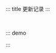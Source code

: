 ::: title 更新记录
:::

<lay-timeline style="padding-left:30px;padding-top:30px;">
  <lay-timeline-item title="🐛 尾版本号：日常问题更新。" simple></lay-timeline-item>
  <lay-timeline-item title="🌟 次版本号：带有新特性的向下兼容的版本。" simple></lay-timeline-item>
  <lay-timeline-item title="♻️ 主版本号：含有破坏性更新和新特性，不在发布周期内。" simple></lay-timeline-item>
</lay-timeline>

::: demo
<template>
<lay-timeline>
  <lay-timeline-item title="1.4.x">
    <ul> 
      <a name="1-4-7"></a> 
      <li> 
        <h3>1.4.7 <span class="layui-badge-rim">2022-08-30</span></h3> 
        <ul>     
          <li>[新增] space 间隔组件, 用于控制组件间的边距。</li>
          <li>[新增] carousel 组件 pauseOnHover 属性。</li>
          <li>[新增] line 组件 margin 属性，控制分割线边距。</li>
          <li>[新增] tab-item 组件 title 属性的函数渲染方式。</li>
          <li>[新增] dropdown 组件 placement 属性 *-start 与 *-end 值。 </li>
          <li>[修复] table 固定高度, 数据发生改变时 title 无法复位的问题。</li>
          <li>[过时] dropdown 组件 placement 属性 *-left 与 *-right 值。 </li>
        </ul>
      </li>
    </ul>
    <ul> 
      <a name="1-4-6"></a> 
      <li> 
        <h3>1.4.6 <span class="layui-badge-rim">2022-08-27</span></h3> 
        <ul>     
          <li>[修复] table 组件 change 事件异常。</li>
          <li>[修复] dropdown 组件 hide 事件触发异常。</li>
          <li>[优化] dropdown 组件 open 方法修改为 show 方法。</li>
        </ul>
      </li>
    </ul>
    <ul> 
      <a name="1-4-5"></a> 
      <li> 
        <h3>1.4.5 <span class="layui-badge-rim">2022-08-26</span></h3> 
        <ul>     
          <li>[修复] upload 组件 field 属性无效。</li>
          <li>[修复] upload 组件 acceptMime 属性 默认值 无效。</li>
          <li>[修复] menu 组件 changeOpenKeys 事件, 初始化时回调的问题。</li>
          <li>[修复] dropdown 组件 popupContainer 不适用于 vue 自身渲染的元素的问题。</li>
          <li>[优化] table 组件 page 属性, 与 page 组件属性对应, 并全部启用。 </li>
          <li>[优化] input 组件 password 属性, 在 edge 的兼容问题。 </li>
          <li>[优化] page 组件 total 属性为 0 时, 下一页仍可用的问题。</li>
          <li>[优化] upload 组件 acceptMime 属性默认值为 MIME_type。</li>
        </ul>
      </li>
    </ul>
    <ul> 
      <a name="1-4-4"></a> 
      <li> 
        <h3>1.4.4 <span class="layui-badge-rim">2022-08-18</span></h3> 
        <ul>     
          <li>[新增] table 组件 footer 插槽, 用在 page 与 body 之间自定义内容。</li>
          <li>[修复] date-picker 组件 v-model 为空时, 无法完成日期时间选择。</li>
          <li>[修复] quote 组件 margin 属性错误 。</li>
        </ul>
      </li>
    </ul>
    <ul> 
      <a name="1-4-3"></a> 
      <li> 
        <h3>1.4.3 <span class="layui-badge-rim">2022-08-16</span></h3> 
        <ul>     
          <li>[新增] page 组件 change 事件。</li>
          <li>[新增] card 组件 footer 插槽, 用于自定义底部。</li>
          <li>[新增] table 组件 change 事件 limit 参数, 代表每页数量。</li>
          <li>[修复] scroll 组件 default slots 改变时, 滑块不更新的问题。</li>
          <li>[修复] table 组件 loading 属性造成的单元格错位。</li>
          <li>[优化] page 组件 跳转 操作, 当输入页码为当前页启用禁用状态。</li>
          <li>[过时] page 组件 limit 事件, 由 change 事件代替。</li>
          <li>[过时] page 组件 jump 事件, 由 change 事件代替。</li>
        </ul>
      </li>
    </ul>
    <ul> 
      <a name="1-4-2"></a> 
      <li> 
        <h3>1.4.2 <span class="layui-badge-rim">2022-08-15</span></h3> 
        <ul>     
          <li>[修复] table 组件 fixed 属性开启时, 不设置 width 产生的错误。</li>
          <li>[修复] table 组件 dataSource 属性改变时, 清空 selectedKeys 内容。</li>
          <li>[修复] table 组件 dataSource 属性改变时, 清空 selectedKey 内容。</li>
          <li>[优化] table 组件 fixed 属性开启时, 根据 column 的 type 属性, 设置默认宽度。 </li>
        </ul>
      </li>
    </ul>
    <ul> 
      <a name="1-4-1"></a> 
      <li> 
        <h3>1.4.1 <span class="layui-badge-rim">2022-08-14</span></h3> 
        <ul>     
          <li>[修复] 表格开启复选框之后，不使用getCheckboxProps属性，点击时全选会报错。</li>
        </ul>
      </li>
    </ul>
    <ul> 
      <a name="1-4-0"></a> 
      <li> 
        <h3>1.4.0 <span class="layui-badge-rim">2022-08-13</span></h3> 
        <ul>     
          <li>[新增] button 组件 dropdown 下拉 demo。</li>
          <li>[新增] button 组件 loading-icon 属性, 允许自定义加载图标。</li>
          <li>[新增] table 组件 loading 属性, 数据过渡。</li>
          <li>[新增] table 组件 column 属性 children 配置, 支持表头分组。</li>
          <li>[新增] table 组件 getRadioProps 属性, 启用单选列时, 定义 radio 配置选项。</li>
          <li>[新增] table 组件 getCheckboxProps 属性, 启用复选列, 定义 checkbox 配置选项。</li>
          <li>[新增] transfer 组件 datasource 属性 disabled 配置, 允许选项禁用。</li>
          <li>[新增] switch 组件 loading 属性, 开启加载状态, 默认为 false。</li>
          <li>[新增] switch 组件 loading-icon 属性, 允许自定义加载图标, 可选值为内置图标集。</li>
          <li>[新增] date-picker 组件 prefix-icon 属性, 用于自定义输入框前置图标, layui-icon-date 为默认值。</li>
          <li>[新增] date-picker 组件 suffix-icon 属性, 用于自定义输入框后置图标。</li>
          <li>[修复] table 组件 column 属性为 fixed 时, 隐藏该列时不重新计算距离。</li>
          <li>[修复] input 组件 v-model 属性输入拼字阶段触发更新的问题。</li>
          <li>[修复] table 组件 height 属性修改时, 造成单元格错位。</li>
          <li>[修复] table 组件 demand 模式缺失 radio.css 文件。</li>
          <li>[修复] menu 组件 demand 模式缺失 dropdown.css 文件。</li>
          <li>[修复] textarea 组件无法解析 lay-icon 的警告。</li>
          <li>[优化] input 组件 password 属性开启时的默认图标。</li>
          <li>[优化] table 组件 dropdown 筛选列面板随滚动条移动。</li>
          <li>[优化] table 组件 column 无对应列时仍保持列占位。</li>
          <li>[优化] table 组件 skin 属性为 row 时 header 高出 1 像素。</li>
          <li>[优化] transfer 组件 title 在特殊分辨率下显示不全。</li>
          <li>[优化] notice-bar 组件 width 越界。</li>
          <li>[优化] input 组件 clear 操作背景透明的问题。</li>
          <li>[优化] input 组件 password 操作背景透明的问题。</li>
        </ul>
      </li>
    </ul>
  </lay-timeline-item>
  <lay-timeline-item title="1.3.x">
    <ul> 
      <a name="1-3-14"></a> 
      <li> 
        <h3>1.3.14 <span class="layui-badge-rim">2022-08-06</span></h3> 
        <ul>     
          <li>[修复] button 组件 hover 状态无效果的问题。</li>
          <li>[修复] table 组件 data-source 远程加载后 scroll 计算错误。</li>
        </ul>
      </li>
    </ul>
    <ul> 
      <a name="1-3-13"></a> 
      <li> 
        <h3>1.3.13 <span class="layui-badge-rim">2022-08-04</span></h3> 
        <ul>     
          <li>[修复] table 组件 expandKeys 不存在, 无法展开的问题。</li>
        </ul>
      </li>
    </ul>
    <ul> 
      <a name="1-3-12"></a> 
      <li>
        <h3>1.3.12 <span class="layui-badge-rim">2022-08-04</span></h3> 
        <ul>     
          <li>[新增] table 组件 单元格编辑。</li>
          <li>[新增] table 组件 expandKeys 属性, 自定展开行。</li>
          <li>[新增] table 组件 span-method 属性, 支持行列合并。</li>
          <li>[新增] table 组件 defaultExpandAll 属性, 默认展开所有行。</li>
          <li>[优化] input 组件 suffix 与 prefix 插槽无底色的问题。</li>
          <li>[修复] layer 组件 firefox 浏览器下无法拖动的问题。</li>
          <li>[修复] table 组件 selectkeys 无法动态设置选中项。</li>
          <li>[修复] table 组件 checkedKeys 属性缺失 emit-update。</li>
          <li>[修复] checkbox 组件按需场景下，样式污染。</li>
        </ul>
      </li>
    </ul>
    <ul> 
      <a name="1-3-11"></a> 
      <li> 
        <h3>1.3.11 <span class="layui-badge-rim">2022-08-03</span></h3> 
        <ul>     
          <li>[新增] table 组件 row-contextmenu 事件, 处理行右击。</li>
          <li>[修复] tree 组件 checkedKeys 属性, 响应特性失效。</li>
        </ul>
      </li>
    </ul>
    <ul> 
      <a name="1-3-10"></a> 
      <li> 
        <h3>1.3.10 <span class="layui-badge-rim">2022-07-31</span></h3> 
        <ul>     
          <li>[优化] table 组件 columns 配置固定列开启时, 未固定的最后一列出现双边框。</li>
          <li>[优化] table 组件 columns 配置固定列阴影计算逻辑存在细微偏差。</li>
          <li>[优化] table 组件子表格嵌套下无下边框的问题。</li>
        </ul>
      </li>
    </ul>
    <ul> 
      <a name="1-3-9"></a> 
      <li> 
        <h3>1.3.9 <span class="layui-badge-rim">2022-07-29</span></h3> 
        <ul>     
          <li>[新增] switch 组件 name 原生属性。</li>
          <li>[优化] select 组件 下拉 icon 图标。</li>
          <li>[优化] cascader 组件 下拉 icon 图标。</li>
          <li>[优化] select 组件 allow-clear 属性非必填。</li>
          <li>[优化] switch 组件 disabled 状态效果。</li>
        </ul>
      </li>
    </ul>
    <ul> 
      <a name="1-3-8"></a> 
      <li> 
        <h3>1.3.8 <span class="layui-badge-rim">2022-07-28</span></h3> 
        <ul>     
          <li>[新增] input 组件 maxlength 属性, 原生属性限制输入长度。</li>
          <li>[优化] input 组件 password 属性, 当 length 大于 0 时启用。</li>
          <li>[优化] input 组件 input 事件, 参数由 event 调整为 value。</li>
          <li>[优化] textarea 组件 input 事件, 参数由 event 调整为 value。</li>
          <li>[修复] textarea 组件 maxlength 属性, 限制内容长度不可用。</li>
        </ul>
      </li>
    </ul>
    <ul> 
      <a name="1-3-7"></a> 
      <li> 
        <h3>1.3.7 <span class="layui-badge-rim">2022-07-24</span></h3> 
        <ul>     
          <li>[修复] form 组件 position 属性 top 值的布局。</li>
          <li>[优化] select 组件 multiple 属性为 true 时的 Search 样式。</li>
        </ul>
      </li>
    </ul>
    <ul> 
      <a name="1-3-6"></a> 
      <li> 
        <h3>1.3.6 <span class="layui-badge-rim">2022-07-24</span></h3> 
        <ul>     
          <li>[修复] table 组件 totalRow 属性, 计算 string 类型数字拼接的问题。</li>
          <li>[修复] table 组件 columns 配置 fixed 属性开启时, 固定列无阴影的问题。</li>    
          <li>[修复] table 组件 filterColumns 布局。</li>
          <li>[优化] panel 组件 css 样式。</li>
        </ul>
      </li>
    </ul>
     <ul> 
      <a name="1-3-5"></a> 
      <li> 
        <h3>1.3.5 <span class="layui-badge-rim">2022-07-22</span></h3> 
        <ul>         
          <li>[修复] date-picker 构建之后 time 选择器错误。</li>
        </ul>
      </li>
    </ul>
    <ul> 
      <a name="1-3-4"></a> 
      <li> 
        <h3>1.3.4 <span class="layui-badge-rim">2022-07-22</span></h3> 
        <ul>         
          <li>[优化] date-picker 组件 width 样式默认为 220px。</li>
          <li>[优化] select 组件 multiple 属性为 true 时, 标签内容滚动。</li>
          <li>[优化] select 组件 multiple 属性为 true 时, 默认 width 为 260px。</li>
          <li>[优化] cascader 组件 item 高度, 新增 min-height 样式。</li>
          <li>[修复] theme-panel 组件因 cascader 组件调整出现布局错误。</li>
        </ul>
      </li>
    </ul>  
    <ul> 
      <a name="1-3-3"></a> 
      <li> 
        <h3>1.3.3 <span class="layui-badge-rim">2022-07-21</span></h3> 
        <ul>         
          <li>[修复] cascader 组件 因 dropdwon 变动而导致的布局错误。</li>
        </ul>
      </li>
    </ul>  
    <ul> 
      <a name="1-3-2"></a> 
      <li> 
        <h3>1.3.2 <span class="layui-badge-rim">2022-07-21</span></h3> 
        <ul>         
          <li>[修复] table 组件 columns 全部设置 width 时, 计算宽度错误。</li>
          <li>[修复] table 组件 max-height 状态, 设置字段 fixed 时 scroll 不固定。</li>
          <li>[修复] color-picker 组件初始色板与默认色不对应问题。</li>
          <li>[优化] dropdown 组件渲染到 body, 避免 css 污染。</li>
        </ul>
      </li>
    </ul>  
      <ul> 
      <a name="1-3-1"></a> 
      <li> 
        <h3>1.3.1 <span class="layui-badge-rim">2022-07-20</span></h3> 
        <ul>         
          <li>[新增] input 组件 append 与 prepend 插槽。</li>
          <li>[新增] input 组件 password 属性, 开启密码模式。</li>
          <li>[新增] table 组件 columns 配置 hide 属性, 用于隐藏列。</li>
          <li>[新增] table 组件 expand-index 属性, 控制展开操作的所在列。</li>
          <li>[新增] table 组件 columns 配置 type 属性 radio 值, 开启单选列。</li>
          <li>[新增] table 组件 columns 配置 type 属性 checkbox 值, 开启复选列。</li>
          <li>[新增] table 组件 columns 配置 type 属性 number 值, 开启序号列。</li>
          <li>[新增] table 组件 columns 配置 totalRow 属性, 开启列值统计。</li>
          <li>[新增] table 组件 selected-key 属性, 配置单选列的选中值。</li>
          <li>[新增] table 组件 data-source 属性, 长度为 0 时的显示状态。</li>
          <li>[新增] date-picker 组件 年月日 范围选择, 重构代码。</li>
          <li>[新增] date-picker 组件 allow-clear 属性, 开启内容清空操作。</li>
          <li>[新增] date-picker 组件 readonly 属性, 开启只读模式。</li>
          <li>[新增] checkbox 组件 size 属性, 用于设置 checkbox 尺寸。</li>
          <li>[新增] radio 组件 size 属性, 用于设置 radio 尺寸。</li>
          <li>[新增] switch 组件 size 属性, 用于设置 switch 尺寸。</li>
          <li>[修复] date-picker 组件 modelValue 属性, 空值报错。</li>
          <li>[修复] input-number 组件 size 属性, lg md sm xs 为可选值。</li>
          <li>[修复] input-number 组件 size 属性, 默认值为 md。</li>
          <li>[修复] rate 组件 has-clear 为 allow-clear 属性。</li>
          <li>[修复] transfer 组件因 checkbox 属性更新而导致的选择逻辑错误。</li>
          <li>[优化] select 组件 multiple 属性开启时的 tag 标签样式。</li>
          <li>[删除] table 组件 checkbox 属性, 由 type = checkbox 列代替。</li>
        </ul>
      </li>
    </ul>  
  </lay-timeline-item>
  <lay-timeline-item title="1.2.x">
      <ul> 
      <a name="1-2-10"></a> 
      <li> 
        <h3>1.2.11 <span class="layui-badge-rim">2022-07-14</span></h3> 
        <ul>         
          <li>[修复] datePicker 组件 初始值为空时无法点击的 BUG。 by @SmallWai</li> 
          <li>[修复] datePicker 组件 点击日期时无法无法选中的问题。 by @SmallWai</li> 
          <li>[修复] datePicker 组件 modelValue 不更新的问题。 by @SmallWai</li> 
          <li>[优化] datePicker 组件 打开时跳转到选中值位置。 by @SmallWai</li> 
          <li>[升级] vite 与 less 版本。</li>
        </ul>
      </li>
    </ul>  
    <ul> 
      <a name="1-2-10"></a> 
      <li> 
        <h3>1.2.10 <span class="layui-badge-rim">2022-07-14</span></h3> 
        <ul>         
          <li><span style="color:#FF5722">[重构]</span> radio 属性, label代表显示值，value代表绑定值。 by @SmallWai</li> 
          <li><span style="color:#FF5722">[重构]</span> checkbox 属性, label代表显示值，value代表绑定值。 by @SmallWai</li> 
          <li>[修复] page 组件 外部更改v-model视图不刷新问题。 by @SmallWai</li> 
          <li>[修复] datePicker 组件 初始值为空时无法点击Bug。 by @SmallWai</li> 
          <li>[修复] datePicker 组件 启用simple属性后无法弹出问题。 by @SmallWai</li> 
          <li>[修复] datePicker 组件 上一次更新带来的Bug。 by @SmallWai</li> 
          <li>[优化] radio 组件 动画效果。 by @SmallWai</li> 
          <li>[新增] formItem 组件 label-width属性，用于控制宽度 by @SmallWai</li> 
          <li>[优化] inputNumber 组件 禁用状态下的样式 by @SmallWai</li>
          <li>[优化] botton 组件 禁用状态下的icon hover样式 by @SmallWai</li>
          <li>[新增] checkboxGroup 组件 disabled属性  by @SmallWai</li>
          <li>[新增] radioGroup 组件 disabled属性  by @SmallWai</li>
        </ul>
      </li>
    </ul>  
    <ul> 
      <a name="1-2-9"></a> 
      <li> 
        <h3>1.2.9 <span class="layui-badge-rim">2022-07-12</span></h3> 
        <ul>         
          <li>[新增] tree 组件 checkbox 加入半选状态。 by @SmallWai</li> 
          <li>[新增] transition 组件 time属性自定义过渡时长 by @SmallWai</li> 
          <li>[修复] datePicker 组件 更新modelValue视图未更新问题 by @SmallWai</li> 
          <li>[修复] uuid 依赖的类型警告, 新增 types/uuid 依赖。by @Jmysy</li>
          <li>[修复] table 组件无法多列固定造成错位的问题。by @Jmysy</li>
          <li>[优化] splitPanel 组件 space 修改成像素, 其他自适应 by @dingyongya</li> 
          <li>[优化] tree 组件 支持更改data数据后刷新视图。 by @SmallWai</li> 
          <li>[优化] tree 组件 checkedKeys支持下级节点 by @SmallWai</li> 
          <li>[优化] tree 组件 关闭连线后启用行内点击 by @SmallWai</li> 
          <li>[优化] tree 组件 默认启用过渡动画 by @SmallWai</li> 
        </ul>
      </li>
    </ul>   
    <ul> 
      <a name="1-2-8"></a> 
      <li> 
        <h3>1.2.8 <span class="layui-badge-rim">2022-07-08</span></h3> 
        <ul>         
          <li>[修复] layer 组件 notifiy 缺失关闭图标。 by @SmallWai</li> 
          <li>[修复] input 组件 modelValue 设置为 zero 不显示的问题。by @Jmysy</li>
          <li>[新增] date-picker 组件 placeholder 属性, 设置提示信息。by @Jmysy</li>
          <li>[新增] textarea 组件 allow-clear 属性, 允许清空。by @Jmysy</li>
          <li>[新增] textarea 组件 change 回调函数。by @Jmysy</li>
          <li>[新增] textarea 组件 clear 回调函数。by @Jmysy</li>
          <li>[新增] cascader 组件 replaceFields属性 用于自义定字段。by @SmallWai</li>
          <li>[新增] cascader 组件 allow-clear属性 用于清空默认slot中的值。by @SmallWai</li>
          <li>[优化] cascader 组件 change 回调函数。 by @SmallWai</li>
          <li>[删除] input 组件 value 属性, 与 v-model 属性冲突。by @Jmysy</li>
        </ul>
      </li>
    </ul>
    <ul> 
      <a name="1-2-7"></a> 
      <li> 
        <h3>1.2.7 <span class="layui-badge-rim">2022-07-07</span></h3> 
        <ul>
          <li>[新增] layer 组件 photos 方法, 支持相册层。 by @SmallWai</li>
          <li>[新增] layer 组件 notifiy 方法, 支持消息通知。by @SmallWai</li>
          <li>[新增] table 组件 columns 配置 fixed 属性, 支持列固定。by @Jmysy</li>
          <li>[新增] dropdown-menu-item 新增 disabled 属性。by @starsatdawn</li>
          <li>[新增] table 组件 skin 属性, 用于 table 风格切换, 可选参数为 row line nob。by @Jmysy</li>
          <li>[修复] table 组件 treetable 默认, 自定义插槽 data 数据不正确。by @Jmysy</li>
          <li>[修复] table 默认加载时有横向滚动条，header 的滚动条占位无法显示。 by @dingyongya</li>
          <li>[修复] table 组件 max-height 下 sm 尺寸 th 不生效。by @Jmysy</li>
          <li>[优化] carousel 首次加载时不应存在动画效果，而是应立即显示默认的item。 by @SmallWai</li>
          <li>[优化] dropdown 组件无法在 overflow: scroll 使用的问题。by @starsatdawn</li>
          <li>[升级] layer-vue 1.4.1 版本。</li>
        </ul>
      </li>
    </ul>
    <ul> 
      <a name="1-2-6"></a> 
      <li> 
        <h3>1.2.6 <span class="layui-badge-rim">2022-07-02</span></h3> 
        <ul>
          <li>[新增] transfer 组件 leftFooter 与 rightFooter 插槽, 用于自定义穿梭框底部内容。by @Jmysy</li>
          <li>[修复] tooltip 组件设置isAutoShow 属性时，宽度设置max-width 时拖动浏览器时出现...时，tooltip不显示问题。 by @dingyongya</li>
          <li>[修复] table 组件设置 ellipsisTooltip 属性时 出现...时，tooltip不显示问题。by @dingyongya</li>
          <li>[优化] transfer 组件 selectedKeys 选中效果, 加入 checkbox 半选状态。by @Jmysy</li>
          <li>[优化] page 组件 hover状态下文字颜色跟当前设置的theme主题色保持一致。by @0o张不歪o0</li>
          <li>[优化] menu 组件 collapse 状态, 提供 popup-menu 悬浮菜单。by @starsatdawn</li>
        </ul>
      </li>
    </ul>
    <ul> 
      <a name="1-2-5"></a> 
      <li> 
        <h3>1.2.5 <span class="layui-badge-rim">2022-06-29</span></h3> 
        <ul>
          <li>[新增] dropdown-sub-menu 组件, 用于呈现二级下拉菜单。</li>
          <li>[新增] dropdown-menu-item 组件 default 插槽, 自定义内容。</li>
          <li>[新增] dropdown-menu-item 组件 prefix 插槽, 自定义内容前缀。</li>
          <li>[新增] dropdown-menu-item 组件 suffix 插槽, 自定义内容后缀。</li>
          <li>[新增] table 组件 rowStyle 属性, 自定义行样式, 值为 function(row, rowIndex) 函数或 string 类型。</li>
          <li>[新增] table 组件 rowClassName 属性, 自定义行样式, 值为 function(row, rowIndex) 函数或 string 类型。</li>
          <li>[新增] table 组件 cellStyle 属性, 自定义单元格样式, 值为 function(row, column, rowIndex, columnIndex) 函数或 string 类型。</li>
          <li>[新增] table 组件 cellClassName 属性, 自定义单元格样式, 值为 function(row, column, rowIndex, columnIndex) 函数或 string 类型。</li>
          <li>[修复] icon-picker 组件在颜色面板中拉动选取颜色，触碰颜色面板边角时，导致色相变为 0。 </li>
          <li>[修复] provider 组件切换主题 Embedded Dark Reader cannot access a cross-origin resource。</li>
          <li>[修复] switch 组件 onswitch-text 与 unswitch-text 使用文档。</li>
        </ul>
      </li>
    </ul>
    <ul> 
      <a name="1-2-4"></a> 
      <li> 
        <h3>1.2.4 <span class="layui-badge-rim">2022-06-28</span></h3> 
        <ul>
          <li>[新增] select 组件 多选模式下 的搜索功能。 </li>
          <li>[新增] table 组件 even 属性, 用于开启斑马条纹背景样式。</li>
          <li>[新增] dropdown 组件 placement 属性 right left right-bottom right-top left-bottom left-top 值。</li>
          <li>[新增] affix 组件, 使用锚点，可以将内容固定在容器内，并且不随容器的滚动而滚动，常用于侧边菜单导航等。 </li>
          <li>[新增] affix 组件 position 属性, 用于设置固定的位置, 可选值为 top 与 bottom。</li>
          <li>[新增] affix 组件 offset 属性, 定位偏移量, 默认为 0。</li>
          <li>[新增] affix 组件 target 属性, 定位时的参考容器, 默认为 document.body。</li>
          <li>[修复] date-picker 组件 prefix-icon 前置图标无边距的问题。</li>
          <li>[修复] input 组件 foucs 状态时 border 颜色为 #d2d2d2。</li>
          <li>[修复] cascader 组件 children 不能为空的问题。</li>
          <li>[修复] scroll 组件 按需加载时 index.css 不存在的问题。</li>
        </ul>
      </li>
    </ul>
    <ul> 
      <a name="1-2-2"></a> 
      <li> 
        <h3>1.2.2 <span class="layui-badge-rim">2022-06-26</span></h3> 
        <ul>
          <li>[新增] tab 组件 activeBarTransition 属性, 启用 activeBar 过渡动画。 </li>
          <li>[新增] cascader 组件 onlyLastLevel 属性 控制 displayValue 回显数据层级。</li>
          <li>[修复] cascader 组件 children 不能为空的问题。</li>
          <li>[优化] icon-picker 组件 lay-input 引用使用类型错误</li>
          <li>[优化] row 与 col 组件的所有属性同时兼容 number 与 string 类型。</li>
          <li>[优化] table 组件 childrenColumnName 属性为非必填。</li>
          <li>[优化] notice-bar 组件 color 与 background 属性的类型警告。</li>
          <li>[优化] upload 组件 cutOptions 属性非必填, 在 cut 为 false 时。</li>
          <li>[优化] radio 组件 name 属性非必填, 在一些应用场景下 name 没有存在的必要。</li>
          <li>[优化] checkbox 组件 isIndeterminate 属性类型非必填。</li>
        </ul>
      </li>
    </ul>
    <ul> 
      <a name="1-2-1"></a> 
      <li> 
        <h3>1.2.1 <span class="layui-badge-rim">2022-06-23</span></h3> 
        <ul>
          <li>[新增] dropdown 组件 placement 属性, 设置下拉面板位置。</li>
          <li>[新增] dropdown 组件 autoFitPosition 属性, 超出浏览器边界自动调整下拉面板位置, 默认为 true。</li>
          <li>[新增] dropdown 组件 autoFitWidth 与 autoFitMinWidth 属性, 是否将下拉面板宽度与最小宽度设置为触发器宽度, 默认 false。</li>
          <li>[新增] dropdown 组件 updateAtScroll 属性, 是否在容器滚动时更新下拉面板的位置,默认 false。</li>
          <li>[新增] dropdown 组件 autoFixPosition 属性, 是否在触发器或下拉面板尺寸变化时更新下拉面板位置, 默认 true。</li>
          <li>[新增] dropdown 组件 clickOutsideToClose 属性, 点击面板外部关闭下拉, 默认 true。</li>
          <li>[新增] dropdown 组件 contentOffset 属性, 下拉面板距离触发器的偏移距离，默认 2。</li>
          <li>[新增] progress 组件 circleSize 和 circleWidth 属性, 用于控制环形进度条尺寸与线条宽度。</li>    
          <li>[修复] progress 组件 circle 模式夜间主题不兼容的问题。</li>
          <li>[新增] carousel 组件 过渡动画，默认为滑动。</li>
          <li>[修复] carousel 组件 autoplay 属性为false时仍自动播放问题。</li>
          <li>[修复] cascader 组件 按需加载无法正常引入使用。</li>
        </ul>
      </li>
    </ul>
  </lay-timeline-item>
  <lay-timeline-item title="1.1.x">
      <ul> 
      <a name="1-1-9"></a> 
      <li> 
        <h3>1.1.10 <span class="layui-badge-rim">2022-06-21</span></h3> 
        <ul>
          <li>[修复] darkreader 依赖不存在的问题</li>
          <li>[修复] cascader 组件的样式文件污染</li>
        </ul>
      </li>
    </ul>
      <ul> 
      <a name="1-1-9"></a> 
      <li> 
        <h3>1.1.9 <span class="layui-badge-rim">2022-06-21</span></h3> 
        <ul>
          <li>[新增] progress 组件 circle 属性, 支持环形进度条</li>
          <li>[新增] cascader 组件, 将数据按照指定的格式传入后分层分级，通过此组件逐级查看并选择</li>
          <li>[新增] page-header 组件,页面的路径比较简单,则使用页头组件要,比面包屑更直观一点</li>
          <li>[修复] layer 组件 btn 属性 callback 回调参数 id 为空的问题</li>
          <li>[优化] layer 组件 callback 回调 id 参数, 配合 layer.close() 关闭当前弹层</li>
          <li>[优化] layui-vue 在 nuxt3 中的使用, 将 darkreader 替换为 ssr-darkreader</li>
        </ul>
      </li>
    </ul>
    <ul> 
      <a name="1-1-8"></a> 
      <li> 
        <h3>1.1.8 <span class="layui-badge-rim">2022-06-20</span></h3> 
        <ul>
          <li>[新增] provider 组件 theme 属性 auto 值, 自动跟随系统主题</li>
          <li>[新增] checkbox 组件 is-indeterminate 属性, 用于展示半选状态</li>
          <li>[新增] layui-vue-helper 插件, 用于 Visual Studio Code 辅助开发</li>
          <li>[新增] textarea 组件 show-count 属性, 用于展示输入长度与 max-length</li>
          <li>[修复] carousel 组件加载时无法获取 carousel-item 轮播项</li>
          <li>[修复] input-number 组件 modelValue 属性类型错误</li>
          <li>[修复] checkbox 组件 夜间模式 选中状态异常</li>
          <li>[优化] table 组件 checkedKeys 属性, 加入半选状态</li>
        </ul>
      </li>
    </ul>
    <ul> 
      <a name="1-1-7"></a> 
      <li> 
        <h3>1.1.7 <span class="layui-badge-rim">2022-06-13</span></h3> 
        <ul>
          <li>[新增] upload 组件 default 插槽, 允许自定义上传入口</li>
          <li>[新增] transfer 组件 width 与 height 属性, 允许自定义盒子尺寸</li>
          <li>[新增] table 组件 max-height 与 height 属性, 超出指定高度标题固定</li>
          <li>[修复] transfer 组件 input 样式, 由原生 input 修改为 lay-input 组件</li>
          <li>[修复] transfer 组件 transfer-data 高度超出 transfer-box 的问题</li>  
          <li>[修复] table 组件 按需加载 时, 内置 checkbox 无法正常显示的问题</li>
          <li>[优化] input 组件 modelValue 属性非必填, 使用 @input 回调取值</li>
        </ul>
      </li>
    </ul>
    <ul> 
      <a name="1-1-6"></a> 
      <li> 
        <h3>1.1.6 <span class="layui-badge-rim">2022-06-11</span></h3> 
        <ul>
          <li>[新增] input 组件 prefix-icon 属性, 用于设置输入框前置图标</li>
          <li>[新增] input 组件 suffix-icon 属性, 用于设置输入框后置图标</li>
          <li>[修复] date-picker 组件 v-model 无法解析 yy-mm-dd 年月日, 会显示现在日期的问题</li>
          <li>[优化] dropdown 组件 trigger 属性为 context-menu 值, 不再根据鼠标位置展示内容</li>
          <li>[优化] input-number 组件 v-model 内容默认对齐方式为 center, 更符合普遍的审美</li>
          <li>[升级] vue, vueuse, vue-i18n, darkreader, rollup 等核心依赖 </li>
        </ul>
      </li>
    </ul>
    <ul> 
      <a name="1-1-5"></a> 
      <li> 
        <h3>1.1.5 <span class="layui-badge-rim">2022-06-04</span></h3> 
        <ul>
          <li>[新增] input 组件 label-position 属性, 通过设置改变表单域标签的位置, top、left 为可选值</li>
          <li>[修复] tab 组件 brief 风格 position 为 bottom 时 active-bar 的位置</li>
          <li>[修复] tab 组件 brief 风格 background-color 为 transparent 透明色</li>
          <li>[优化] tab 组件 tab-panel 宽度超出当前组件宽度时, 增加左右滑动的能力</li>
          <li>[优化] input 组件 foucs 状态, 新增 global-checked-color 选中色</li>
          <li>[优化] layer 组件 夜间模式 样式, 新增 border 边框样式</li>
        </ul>
      </li>
    </ul>
    <ul> 
      <a name="1-1-4"></a> 
      <li> 
        <h3>1.1.4 <span class="layui-badge-rim">2022-05-29</span></h3> 
        <ul>
          <li>[新增] table 组件 childrenColumnName 属性, 配置 children 子节点为其他字段</li>
          <li>[新增] table 组件 indent-size 属性, 用于 tree-table 模式控制每一层的缩进宽度</li>
          <li>[新增] table 组件 expand 插槽, 内容较多不能一次性完全展示时使用, 参数 data 为当前行数据</li>
          <li>[新增] table 组件 children 字段解析, 当字段中存在 children 时会自动转化为树表</li>
          <li>[新增] tree 组件 title 插槽, 参数 data 为当前行数据, 用于自定义节点标题</li>
        </ul> 
      </li>
    </ul>
    <ul> 
      <a name="1-1-3"></a> 
      <li> 
        <h3>1.1.3 <span class="layui-badge-rim">2022-05-27</span></h3> 
        <ul>
          <li>[新增] input 组件 clear 事件, 清空内容时触发的无参事件</li>
          <li>[新增] avatar 组件 alt 属性, 用于设置描述图像无法正常显示时的替换文本</li>
          <li>[新增] radio-group 组件, 公用 name change v-model 属性, 简化多 radio 使用</li>
          <li>[修复] tab 组件初始化时, 因无法监听到 slots 变化, 而导致 layui-tab-title 无法正常显示的问题</li>
          <li>[优化] input 组件 allow-clear 触发策略, 由始终显示调整为 v-model 不为空显示</li>
          <li>[优化] icon-picker 组件 search 功能, 为 input 输入框增加清空操作</li>
        </ul> 
      </li>
    </ul>
  </lay-timeline-item>
</lay-timeline>
</template>

<script>
import { ref } from 'vue'

export default {
  setup() {

    return {
    }
  }
}
</script>

:::
